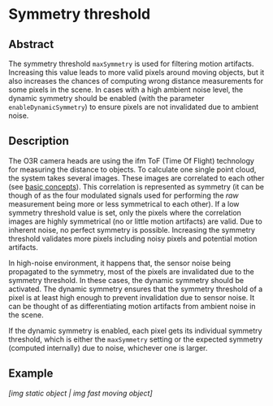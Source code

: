 # Symmetry threshold
## Abstract

The symmetry threshold `maxSymmetry` is used for filtering motion artifacts. Increasing this value leads to more valid pixels around moving objects, but it also increases the chances of computing wrong distance measurements for some pixels in the scene. In cases with a high ambient noise level, the dynamic symmetry should be enabled (with the parameter `enableDynamicSymmetry`) to ensure pixels are not invalidated due to ambient noise.

## Description

The O3R camera heads are using the ifm ToF (Time Of Flight) technology for measuring the distance to objects. To calculate one single point cloud, the system takes several images. These images are correlated to each other (see [basic concepts](INSERT-LINK)). This correlation is represented as symmetry (it can be though of as the four modulated signals used for performing the *raw* measurement being more or less symmetrical to each other). 
If a low symmetry threshold value is set, only the pixels where the correlation images are highly symmetrical (no or little motion artifacts) are valid. Due to inherent noise, no perfect symmetry is possible. 
Increasing the symmetry threshold validates more pixels including noisy pixels and potential motion artifacts.

In high-noise environment, it happens that, the sensor noise being propagated to the symmetry, most of the pixels are invalidated due to the symmetry threshold. In these cases, the dynamic symmetry should be activated. The dynamic symmetry ensures that the symmetry threshold of a pixel is at least high enough to prevent invalidation due to sensor noise. It can be thought of as differentiating motion artifacts from ambient noise in the scene.

If the dynamic symmetry is enabled, each pixel gets its individual symmetry threshold, which is either the `maxSymmetry` setting or the expected symmetry (computed internally) due to noise, whichever one is larger.


## Example
*[img static object | img fast moving object]*
